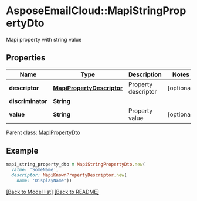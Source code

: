 # AsposeEmailCloud::MapiStringPropertyDto

Mapi property with string value             

## Properties
Name | Type | Description | Notes
---- | ---- | ----------- | -----
**descriptor** |[**MapiPropertyDescriptor**](MapiPropertyDescriptor.md) | Property descriptor              | [optional] 
**discriminator** |**String** |  | 
**value** |**String** | Property value              | [optional] 

Parent class: [MapiPropertyDto](MapiPropertyDto.md)


## Example
```ruby
mapi_string_property_dto = MapiStringPropertyDto.new(
  value: 'SomeName',
  descriptor: MapiKnownPropertyDescriptor.new(
    name: 'DisplayName'))
```


[[Back to Model list]](Models.md) [[Back to README]](README.md)

